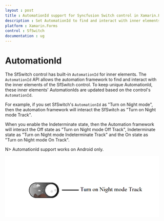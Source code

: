```yaml
---
layout : post
title : AutomationId support for Syncfusion Switch control in Xamarin.Forms
description : Set AutomationId to find and interact with inner elements in Switch
platform : Xamarin.Forms
control : SfSwitch
documentation : ug
---
```


# AutomationId 

The SfSwitch control has built-in `AutomationId` for inner elements. The `AutomationId` API allows the automation framework to find and interact with the inner elements of the SfSwitch control. To keep unique AutomationId, these inner elements' AutomationIds are updated based on the control's `AutomationId`.

For example, if you set SfSwitch's `AutomationId` as "Turn on Night mode", then the automation framework will interact the SfSwitch as "Turn on Night mode Track".
 
When you enable the Indeterminate state, then the Automation framework will interact the Off state as "Turn on Night mode Off Track", Indeterminate state as "Turn on Night mode Indeterminate Track" and the On state as "Turn on Night mode On Track".

N> AutomationId support works on Android only.

![AutomationId Image](images/AutomationId.png)
